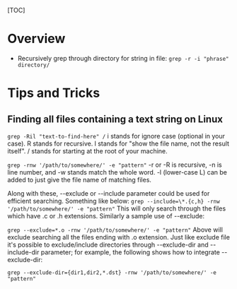 [TOC]

# Overview
- Recursively grep through directory for string in file: `grep -r -i "phrase" directory/`

# Tips and Tricks
## Finding all files containing a text string on Linux
`grep -Ril "text-to-find-here" /`
	i stands for ignore case (optional in your case).
	R stands for recursive.
	l stands for "show the file name, not the result itself".
	/ stands for starting at the root of your machine.

`grep -rnw '/path/to/somewhere/' -e "pattern"`
-r or -R is recursive,
-n is line number, and
-w stands match the whole word.
-l (lower-case L) can be added to just give the file name of matching files.

Along with these, --exclude or --include parameter could be used for efficient searching. Something like below:
`grep --include=\*.{c,h} -rnw '/path/to/somewhere/' -e "pattern"`
This will only search through the files which have .c or .h extensions. Similarly a sample use of --exclude:

`grep --exclude=*.o -rnw '/path/to/somewhere/' -e "pattern"`
Above will exclude searching all the files ending with .o extension. Just like exclude file it's possible to exclude/include directories through --exclude-dir and --include-dir parameter; for example, the following shows how to integrate --exclude-dir:

`grep --exclude-dir={dir1,dir2,*.dst} -rnw '/path/to/somewhere/' -e "pattern"`
